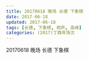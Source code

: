 ```yaml
---
title: 20170618 晚场 长德 下象棋
date: 2017-06-18
updated: 2017-06-18
tags: [长德, 下象棋, 相声, 高峰] 
categories: (2017)丁酉年场次 
---
```

20170618 晚场 长德 下象棋